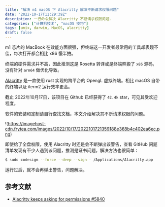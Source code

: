 ```yaml
---
title: "解决 m1 macOS 下 Alacritty 解决不断请求权限问题"
date: "2022-10-17T11:29:39Z"
description: 一行命令解决 Alacritty 不断请求权限问题.
categories: ["计算机技术", "macOS 技巧"]
tags: [unix, darwin, MacOS, alacritty]
draft: false
---
```


m1 芯片的 MacBook 在效能方面很强，但终端这一开发者最常用的工具却表现不佳，每次打开都会相比 x86 慢半拍。

终端的硬件需求并不高，因此推测这是 Rosetta 转译或是终端照搬了 `x86` 源码，没有针对 `arm64` 做优化导致。

[Alacritty](https://github.com/alacritty/alacritty) 是一款使用 rust 实现的跨平台的 OpengL 虚拟终端。相比 macOS 自带的终端以及 iterm2 运行效率更高。

截止 2022年10月17日，该项目在 Github 已经获得了 `42.4k` star，可见其受欢迎程度。

软件的安装和定制请自行查找文档，本文介绍解决其不断请求权限的问题。

!(https://imagehost-cdn.frytea.com/images/2022/10/17/2022101721359188e368b4c402ea6ec.png)

即使给了全盘权限，使用 Alacritty 时还是会不断弹出该警告，查看 GitHub 问题清单发现有不少人遇到该问题，推测是证书问题，解决方法也很简单：

```bash
$ sudo codesign --force --deep --sign - /Applications/Alacritty.app
```

运行过后，就不会再弹出警告，问题解决。

## 参考文献

- [ Alacritty keeps asking for permissions #5840 ](https://github.com/alacritty/alacritty/issues/5840)